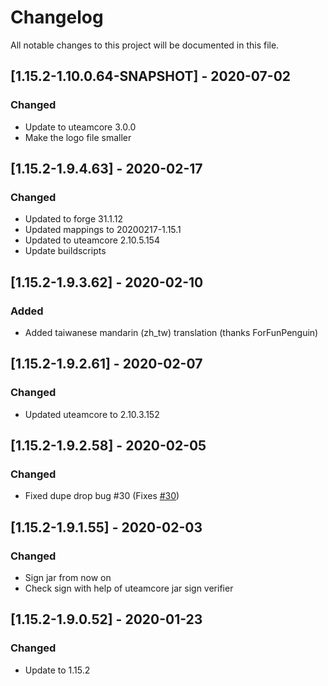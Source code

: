 # Changelog
All notable changes to this project will be documented in this file.

## [1.15.2-1.10.0.64-SNAPSHOT] - 2020-07-02
### Changed
 - Update to uteamcore 3.0.0
 - Make the logo file smaller

## [1.15.2-1.9.4.63] - 2020-02-17
### Changed
 - Updated to forge 31.1.12
 - Updated mappings to 20200217-1.15.1
 - Updated to uteamcore 2.10.5.154
 - Update buildscripts

## [1.15.2-1.9.3.62] - 2020-02-10
### Added
 - Added taiwanese mandarin (zh_tw) translation (thanks ForFunPenguin)

## [1.15.2-1.9.2.61] - 2020-02-07
### Changed
 - Updated uteamcore to 2.10.3.152

## [1.15.2-1.9.2.58] - 2020-02-05
### Changed
 - Fixed dupe drop bug #30 (Fixes [#30](https://github.com/MC-U-Team/Useful-Backpacks/issues/30))

## [1.15.2-1.9.1.55] - 2020-02-03
### Changed
 - Sign jar from now on
 - Check sign with help of uteamcore jar sign verifier
 
## [1.15.2-1.9.0.52] - 2020-01-23
### Changed
 - Update to 1.15.2